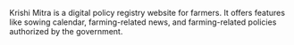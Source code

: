 
Krishi Mitra is a digital policy registry website for farmers. It offers features like sowing calendar, farming-related news, and farming-related policies authorized by the government.
